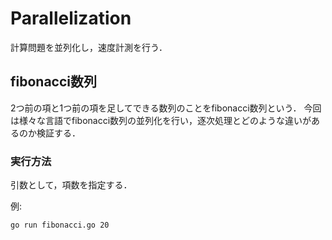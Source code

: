 # Parallelization
計算問題を並列化し，速度計測を行う．

## fibonacci数列
2つ前の項と1つ前の項を足してできる数列のことをfibonacci数列という．
今回は様々な言語でfibonacci数列の並列化を行い，逐次処理とどのような違いがあるのか検証する．

### 実行方法 

引数として，項数を指定する．

例:
```
go run fibonacci.go 20
```

